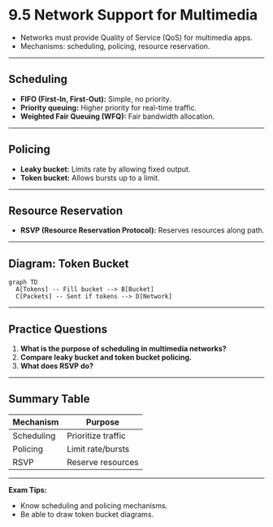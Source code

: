 # 9.5 Network Support for Multimedia

- Networks must provide Quality of Service (QoS) for multimedia apps.
- Mechanisms: scheduling, policing, resource reservation.

---

## Scheduling
- **FIFO (First-In, First-Out):** Simple, no priority.
- **Priority queuing:** Higher priority for real-time traffic.
- **Weighted Fair Queuing (WFQ):** Fair bandwidth allocation.

---

## Policing
- **Leaky bucket:** Limits rate by allowing fixed output.
- **Token bucket:** Allows bursts up to a limit.

---

## Resource Reservation
- **RSVP (Resource Reservation Protocol):** Reserves resources along path.

---

## Diagram: Token Bucket
```mermaid
graph TD
  A[Tokens] -- Fill bucket --> B[Bucket]
  C[Packets] -- Sent if tokens --> D[Network]
```

---

## Practice Questions
1. **What is the purpose of scheduling in multimedia networks?**
2. **Compare leaky bucket and token bucket policing.**
3. **What does RSVP do?**

---

## Summary Table
| Mechanism   | Purpose             |
|-------------|---------------------|
| Scheduling  | Prioritize traffic  |
| Policing    | Limit rate/bursts   |
| RSVP        | Reserve resources   |

---

**Exam Tips:**
- Know scheduling and policing mechanisms.
- Be able to draw token bucket diagrams. 